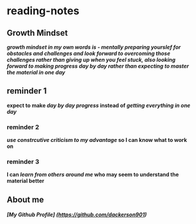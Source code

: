 # reading-notes

## Growth Mindset
***growth mindset in my own words is - mentally preparing yourslef for obstacles and challenges and look forward to overcoming those challenges rather than giving up when you feel stuck, also looking forward to making progress day by day rather than expecting to master the material in one day***

## reminder 1
**expect to make _day by day progress_ instead of _getting everything in one day_**

### reminder 2
**_use constrcutive criticism to my advantage_ so I can know what to work on**

### reminder 3
**I can _learn from others around me_ who may seem to understand the material better**

## About me
##### [My Github Profile] (https://github.com/dackerson901)
